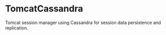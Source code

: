 # TomcatCassandra
Tomcat session manager using Cassandra for session data persistence and replication.
